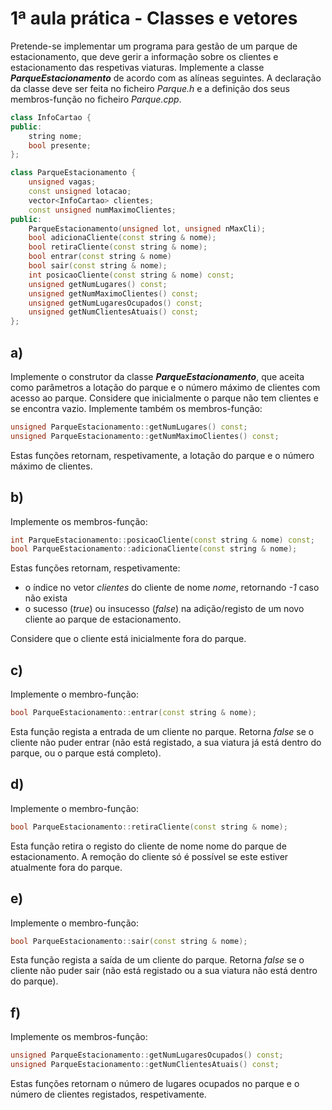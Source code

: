 # 1ª aula prática - Classes e vetores

Pretende-se implementar um programa para gestão de um parque de estacionamento, que deve gerir a informação sobre os clientes e estacionamento das respetivas viaturas. Implemente a classe ***ParqueEstacionamento*** de acordo com as alíneas seguintes. A declaração da classe deve ser feita no ficheiro *Parque.h* e a definição dos seus membros-função no ficheiro *Parque.cpp*.

```cpp
class InfoCartao {
public:
    string nome;
    bool presente;
};
```

```cpp
class ParqueEstacionamento {
    unsigned vagas;
    const unsigned lotacao;
    vector<InfoCartao> clientes;
    const unsigned numMaximoClientes;
public:
    ParqueEstacionamento(unsigned lot, unsigned nMaxCli);
    bool adicionaCliente(const string & nome);
    bool retiraCliente(const string & nome);
    bool entrar(const string & nome)
    bool sair(const string & nome);
    int posicaoCliente(const string & nome) const;
    unsigned getNumLugares() const;
    unsigned getNumMaximoClientes() const;
    unsigned getNumLugaresOcupados() const;
    unsigned getNumClientesAtuais() const;
};
```

## a)

Implemente o construtor da classe ***ParqueEstacionamento***, que aceita como parâmetros a lotação do parque e o número máximo de clientes com acesso ao parque. Considere que inicialmente o parque não tem clientes e se encontra vazio. Implemente também os membros-função:

```cpp
unsigned ParqueEstacionamento::getNumLugares() const;
unsigned ParqueEstacionamento::getNumMaximoClientes() const;
```

Estas funções retornam, respetivamente, a lotação do parque e o número máximo de clientes.

## b)

Implemente os membros-função:

```cpp
int ParqueEstacionamento::posicaoCliente(const string & nome) const;
bool ParqueEstacionamento::adicionaCliente(const string & nome);
```

Estas funções retornam, respetivamente:

- o índice no vetor *clientes* do cliente de nome *nome*, retornando *-1* caso não exista
- o sucesso (*true*) ou insucesso (*false*) na adição/registo de um novo cliente ao parque de estacionamento.

Considere que o cliente está inicialmente fora do parque.

## c)

Implemente o membro-função:

```cpp
bool ParqueEstacionamento::entrar(const string & nome);
```

Esta função regista a entrada de um cliente no parque. Retorna *false* se o cliente não puder entrar (não está registado, a sua viatura já está dentro do parque, ou o parque está completo).

## d)

Implemente o membro-função:

```cpp
bool ParqueEstacionamento::retiraCliente(const string & nome);
```

Esta função retira o registo do cliente de nome nome do parque de estacionamento. A remoção do cliente só é possível se este estiver atualmente fora do parque.

## e)

Implemente o membro-função:

```cpp
bool ParqueEstacionamento::sair(const string & nome);
```

Esta função regista a saída de um cliente do parque. Retorna *false* se o cliente não puder sair (não está registado ou a sua viatura não está dentro do parque).

## f)

Implemente os membros-função:

```cpp
unsigned ParqueEstacionamento::getNumLugaresOcupados() const;
unsigned ParqueEstacionamento::getNumClientesAtuais() const;
```

Estas funções retornam o número de lugares ocupados no parque e o número de clientes registados, respetivamente.
